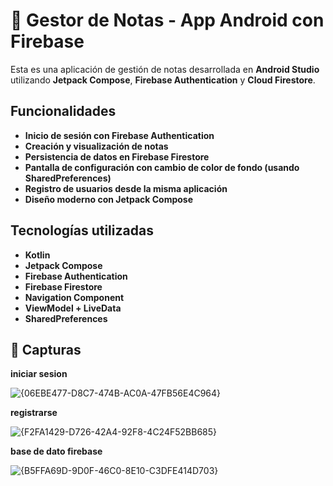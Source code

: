 # 📒 Gestor de Notas - App Android con Firebase

Esta es una aplicación de gestión de notas desarrollada en **Android Studio** utilizando **Jetpack Compose**, **Firebase Authentication** y **Cloud Firestore**.

##  Funcionalidades

-  **Inicio de sesión con Firebase Authentication**
-  **Creación y visualización de notas**
-  **Persistencia de datos en Firebase Firestore**
- **Pantalla de configuración con cambio de color de fondo (usando SharedPreferences)**
-  **Registro de usuarios desde la misma aplicación**
-  **Diseño moderno con Jetpack Compose**

   
##  Tecnologías utilizadas

- **Kotlin**
- **Jetpack Compose**
- **Firebase Authentication**
- **Firebase Firestore**
- **Navigation Component**
- **ViewModel + LiveData**
- **SharedPreferences**

## 📸 Capturas

**iniciar sesion**

![{06EBE477-D8C7-474B-AC0A-47FB56E4C964}](https://github.com/user-attachments/assets/cbfdb84c-26bb-4f54-ba0e-c0905d47563d)

**registrarse**

![{F2FA1429-D726-42A4-92F8-4C24F52BB685}](https://github.com/user-attachments/assets/367a2786-3073-4972-8a84-acb7cec75dde)

**base de dato firebase**

![{B5FFA69D-9D0F-46C0-8E10-C3DFE414D703}](https://github.com/user-attachments/assets/8f6b3037-f263-4d50-944a-a764176f069d)


